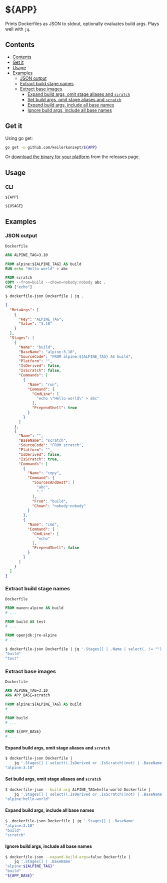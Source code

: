 # ${APP}

Prints Dockerfiles as JSON to stdout, optionally evaluates build args. Plays well with `jq`.

## Contents

- [Contents](#contents)
- [Get it](#get-it)
- [Usage](#usage)
- [Examples](#examples)
  - [JSON output](#json-output)
  - [Extract build stage names](#extract-build-stage-names)
  - [Extract base images](#extract-base-images)
    - [Expand build args, omit stage aliases and `scratch`](#expand-build-args-omit-stage-aliases-and-scratch)
    - [Set build args, omit stage aliases and `scratch`](#set-build-args-omit-stage-aliases-and-scratch)
    - [Expand build args, include all base names](#expand-build-args-include-all-base-names)
    - [Ignore build args, include all base names](#ignore-build-args-include-all-base-names)

## Get it

Using go get:

```bash
go get -u github.com/keilerkonzept/${APP}
```

Or [download the binary for your platform](https://github.com/keilerkonzept/${APP}/releases/latest) from the releases page.

## Usage

### CLI

```text
${APP}

${USAGE}
```

## Examples

### JSON output

`Dockerfile`
```Dockerfile
ARG ALPINE_TAG=3.10

FROM alpine:${ALPINE_TAG} AS build
RUN echo "Hello world" > abc

FROM scratch
COPY --from=build --chown=nobody:nobody abc .
CMD ["echo"]
```

```sh
$ dockerfile-json Dockerfile | jq .
```
```json
{
  "MetaArgs": [
    {
      "Key": "ALPINE_TAG",
      "Value": "3.10"
    }
  ],
  "Stages": [
    {
      "Name": "build",
      "BaseName": "alpine:3.10",
      "SourceCode": "FROM alpine:${ALPINE_TAG} AS build",
      "Platform": "",
      "IsDerived": false,
      "IsScratch": false,
      "Commands": [
        {
          "Name": "run",
          "Command": {
            "CmdLine": [
              "echo \"Hello world\" > abc"
            ],
            "PrependShell": true
          }
        }
      ]
    },
    {
      "Name": "",
      "BaseName": "scratch",
      "SourceCode": "FROM scratch",
      "Platform": "",
      "IsDerived": false,
      "IsScratch": true,
      "Commands": [
        {
          "Name": "copy",
          "Command": {
            "SourcesAndDest": [
              "abc",
              "."
            ],
            "From": "build",
            "Chown": "nobody:nobody"
          }
        },
        {
          "Name": "cmd",
          "Command": {
            "CmdLine": [
              "echo"
            ],
            "PrependShell": false
          }
        }
      ]
    }
  ]
}
```

### Extract build stage names

`Dockerfile`
```Dockerfile
FROM maven:alpine AS build
# ...

FROM build AS test
# ...

FROM openjdk:jre-alpine
# ...
```

```sh
$ dockerfile-json Dockerfile | jq '.Stages[] | .Name | select(. != "")'
"build"
"test"
```

### Extract base images

`Dockerfile`
```Dockerfile
ARG ALPINE_TAG=3.10
ARG APP_BASE=scratch

FROM alpine:${ALPINE_TAG} AS build
# ...

FROM build
# ...

FROM ${APP_BASE}
# ...
```

#### Expand build args, omit stage aliases and `scratch`

```sh
$ dockerfile-json Dockerfile |
    jq '.Stages[] | select((.IsDerived or .IsScratch)|not) | .BaseName'
"alpine:3.10"
```

#### Set build args, omit stage aliases and `scratch`

```sh
$ dockerfile-json --build-arg ALPINE_TAG=hello-world Dockerfile |
    jq '.Stages[] | select((.IsDerived or .IsScratch)|not) | .BaseName'
"alpine:hello-world"
```

#### Expand build args, include all base names

```sh
$  dockerfile-json Dockerfile | jq '.Stages[] | .BaseName'
"alpine:3.10"
"build"
"scratch"
```

#### Ignore build args, include all base names

```sh
$ dockerfile-json --expand-build-args=false Dockerfile |
    jq '.Stages[] | .BaseName'
"alpine:${ALPINE_TAG}"
"build"
"${APP_BASE}"
```
